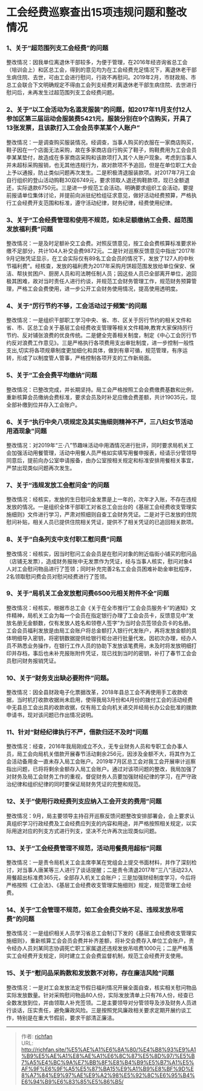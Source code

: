 # 工会经费巡察查出15项违规问题和整改情况

### 1、关于“超范围列支工会经费”的问题

整改情况：因我单位离退休干部较多，为便于管理，在2016年经咨询省总工会（培训会上）和区总工会，得到的意见均为在工会经费充足情况下，离退休老干部生病住院、去世，可由工会进行慰问，行政不再慰问。2019年2月，市财政局、市总工会联合下文明确规定不得由工会列支经费对离退休老干部生病住院、去世进行慰问后，未再发生过超范围列支工会经费问题。

### 2、关于“以工会活动为名滥发服装”的问题，如2017年11月支付12人参加区第三届运动会服装费5421元，服装分别在9个店购买，开具了13张发票，且该款打入工会会员李某某个人账户”

整改情况：一是调查购买服装情况。经调查，当事人购买的衣服在一家商店购买，鞋子因在一个店面无法采购，故在多家商店自行购买了鞋子，购鞋费用为工会会员李某某垫付，故造成在多家商店采购和该款项打入其个人账户现象。考虑到当事人并未超标采购报销，也无其他违规行为，故对款项不予追回，但是在单位职工大会上予以通报，防止类似问题再次发生。二是积极清退服装款项。对2017年7月工会自行组织的登山活动购鞋30双6749元，要求领取人退还购鞋款项，现已全额退还，实际退款6750元。三是进一步规范工会活动。明确要求组织工会活动，要提前报请单位集体讨论，并提前向派驻纪检组征求意见，做好活动经费预算，严格执行工会经费开支范围和标准，遵守活动纪律，财务纪律，经费使用纪律。

### 3、关于“工会经费管理和使用不规范，如未足额缴纳工会费、超范围发放福利费”问题

整改情况：一是及时足额补交工会费。对照反馈意见，按工会会费核算标准要求补缴不足部分，共计104人补交会费9872元。二是针对巡察反馈意见中指出“2017年9月记账凭证显示，在工会实际仅有89名工会会员的情况下，发放了127人的中秋节福利费”。经核查，发放的福利费为2017年采购月饼超范围发放给单位保安、保洁、帮扶贫困户、厨房人员和司法聘任制人员；因这些人员已全部离开单位，追回极其困难，故对当时责任人进行约谈，并规范工会财务管理工作，规范财务预算管理，严格工会会费使用，进一步公开工会财务使用情况，提高使用透明度。

### 4、关于“厉行节约不够，工会活动过于频繁”的问题

整改情况：一是组织干部职工学习中央、省、市、区关于厉行节约的相关文件和省、市、区总工会关于基层工会经费收支管理等相关文件精神,教育大家保持厉行节约、反对铺张浪费的优良传统。二是健全完善相关制度，制定《中心工会厉行节约反对浪费工作意见》。三是严格执行各项费用支出审批制度，进一步控制一般性支出,切实将各项规章制度更加细化和具体，做到有章可循，规范管理，有序运转，形成了以制度管人管事，严格控制各项开支的工作新局面。

### 5、关于“工会会费平均缴纳”问题

整改情况：已整改完成，并长期坚持。局工会严格按照工会会费缴费基数和比例，重新核算会员缴纳会费标准，要求会员及时补足应缴会费差额，共计19035元，现全部补缴到位并存入工会账户。

### 6、关于“执行中央八项规定及其实施细则精神不严，三八妇女节活动用酒现象”问题

整改情况：对2019年“三·八”节趣味活动中用酒情况进行批评，同时要求局机关工会加强活动用餐管理，活动中用餐人员严格如实填写用餐申报表，经请示分管领导同意后，提前向办公室申请报备，由办公室按相关规定和标准安排用餐相关事宜，严禁出现类似问题再次发生。

### 7、关于“违规发放工会慰问金”的问题

整改情况：经核实，发放的生日慰问金发票是上一年的，次年才入账，不存在违规发放的情况。一是组织全体干部职工对省总工会出台的《基层工会经费收支管理实施细则》文件进行学习，严肃对照细则自查工会财务凭证。二是对于已发放的住院慰问补贴，相关人员已提供住院相关凭证，提供不了相关凭证的已追回相关款项。

### 8、关于“白条列支中支付职工慰问费”问题

整改情况：经核实，因当时慰问工会会员是在慰问对象的附近临街小铺买的慰问品（店铺无发票），造成财务报账中无发票作为凭证，经与当事人核实，慰问对象4人对工会慰问物品进行了签领；同时补充完善2名工会会员困难补助金审批程序，2名领取慰问费会员对慰问经费进行了签领。

### 9、关于“局机关工会发放慰问费6500元相关附件不全”问题

整改情况：经核实，根据市总工会《关于在全市推行“工会会员服务卡”的通知》文件精神，局机关工会为每一个会员在指定银行办理了工会会员卡，反馈意见中“发放名册无金额数，仅有发放人姓名和领卷人签字”为当时会员签领会员卡的名册。工会会员福利发放是由局工会账户将总金额打入银行代发账户，再将发放金额的具体明细导入密钥，将密钥数据提供给银行柜台进行批量代发。因初次办理，经办人员不熟悉业务操作，在银行工作人员的协助下发放该笔费用，未及时将发放明细打印并存档，事后也未补充报账附件凭证，现已找到当时的密钥，补打了春节工会会员慰问财务报销凭证。

### 10、关于“财务支出缺必要附件”问题。

整改情况：因全县财政电子化票据改革，2018年县总工会不再使用手工收款收据，当时机打收款收据尚未启用，使得我局3月份和4月份的拨付工会的活动经费中无县总工会出具的收款收据，仅有局工会向机关递交并经局长办公会批准的拨款申请书，现对该问题已作出情况说明。

### 11、针对“财经纪律执行不严，借款归还不及时”问题

整改情况：经查，2016年我局刚成立不久，无专业财务人员和专职工会办事人员，局工会向局机关借款开展春节活动剩余256元，因涉及金额不大，将其作为工会活动备用金一直未存入局工会账户。2019年7月区总工会对我工会开展审计巡察指出问题，已将将剩余金额存入局工会账户。通过对该项问题的整改，我局加强了对财务及局工会财务工作的重视，督促财务人员要加强财经纪律的学习，在严守政治纪律和组织纪律的同时要保证局财务凭证的完整和规范。

### 12、关于”使用行政经费列支应纳入工会开支的费用”问题
  
整改情况：9月，局主要领导主持召开巡察反馈问题整改安排部署会，会上要求认真组织学习行政经费及工会经费应列支的内容和用途，并严格按照相关规定，以实际用途对应的列支方式进行列支，坚决不允许再次出现类似问题。

### 13、关于“工会经费管理不规范，活动用餐费用超标”问题

整改情况：一是责令局机关工会主席李某在党组会上提交书面材料，并作了深刻检讨，对当事人唐某等三人进行了谈话提醒；二是责令清退2017年“三八”活动23人用餐超出标准费365元，全部存入机关工会账户；三是加强财经制度学习，今后将严格按照《工会法》、《基层工会经费收支管理实施细则》规定，规范管理工会经费。

### 14、关于“工会管理不规范，如工会会费交纳不足、违规发放吊唁费”的问题
  
整改情况：一是组织相关人员学习省总工会制订下发的《基层工会经费收支管理实施细则》，重新核算工会会员会费并补齐差额，将补交会费存入单位工会账户，责令经办人员刘某同志协调死亡职工家属退还违规发放吊唁费1000元；二是严格落实工会经费开支规定，同时建立工会会费监督机制，规范工会经费开支使用。

### 15、关于“慰问品采购数和发放数不对称，存在廉洁风险”问题

整改情况：一是对工会发放法定节假日福利情况开展全面自查，核实相关慰问物品实际发放数量。针对采购慰问物品80人份，实际发放清单上只有76人份，经查已全数发放到位，并由领取人补充签领。二是主要领导对分管领导及涉及财务人员进行谈话，压实责任，避免廉政风险。三是按照党风廉政相关要求定期开展约谈工作，特别是在重大节假前，要求干部清正廉洁。

---

> 作者: [richfan](https://richfan.site/)  
> URL: http://richfan.site/%E5%AE%A1%E6%8A%80/%E4%B8%93%E9%A1%B9%E5%AE%A1%E8%AE%A1%E6%8C%87%E5%8D%97/%E5%B7%A5%E4%BC%9A%E7%BB%8F%E8%B4%B9%E5%B7%A1%E5%AF%9F%E6%9F%A5%E5%87%BA15%E9%A1%B9%E8%BF%9D%E8%A7%84%E9%97%AE%E9%A2%98%E5%92%8C%E6%95%B4%E6%94%B9%E6%83%85%E5%86%B5/  

